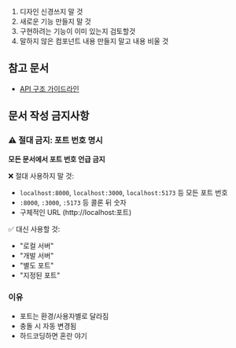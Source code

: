 1. 디자인 신경쓰지 말 것
2. 새로운 기능 만들지 말 것
3. 구현하려는 기능이 이미 있는지 검토할것
4. 말하지 않은 컴포넌트 내용 만들지 말고 내용 비울 것

## 참고 문서

- [API 구조 가이드라인](../CHECKEMAIL-GUIDELINES.md)

## 문서 작성 금지사항

### ⚠️ 절대 금지: 포트 번호 명시
**모든 문서에서 포트 번호 언급 금지**

❌ 절대 사용하지 말 것:
- `localhost:8000`, `localhost:3000`, `localhost:5173` 등 모든 포트 번호
- `:8000`, `:3000`, `:5173` 등 콜론 뒤 숫자
- 구체적인 URL (http://localhost:포트)

✅ 대신 사용할 것:
- "로컬 서버"
- "개발 서버" 
- "별도 포트"
- "지정된 포트"

### 이유
- 포트는 환경/사용자별로 달라짐
- 충돌 시 자동 변경됨
- 하드코딩하면 혼란 야기
